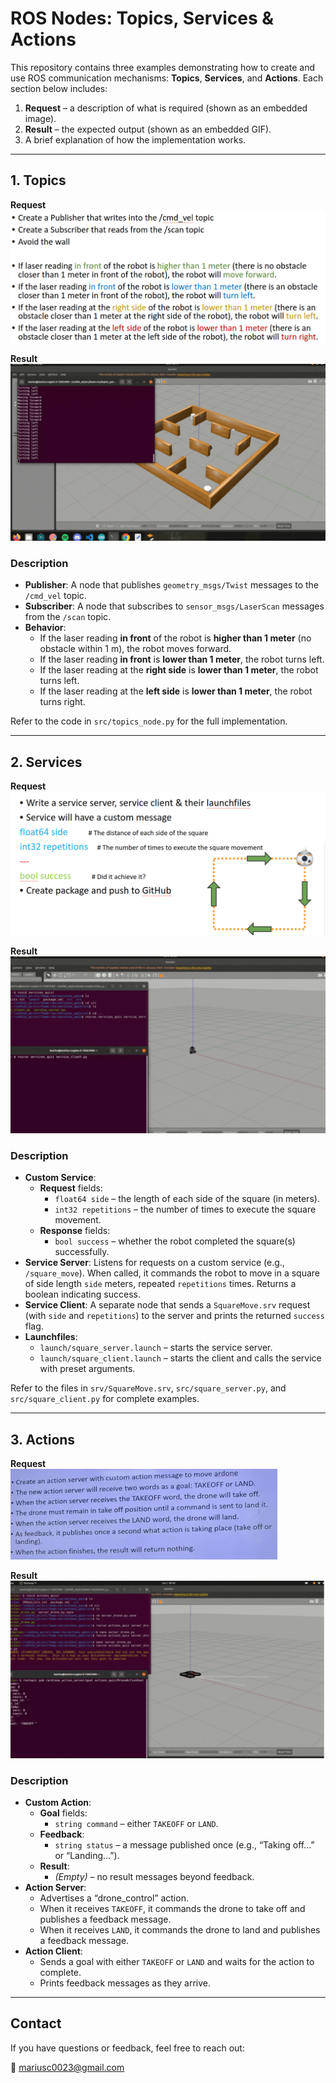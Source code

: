 # ROS Nodes: Topics, Services & Actions

This repository contains three examples demonstrating how to create and use ROS communication mechanisms: **Topics**, **Services**, and **Actions**. Each section below includes:

1. **Request** – a description of what is required (shown as an embedded image).
2. **Result** – the expected output (shown as an embedded GIF).
3. A brief explanation of how the implementation works.

---

## 1. Topics

**Request**  
![Topics Request](topics_request.png)

**Result**  
![Topics Result](topics.gif)

### Description

- **Publisher**: A node that publishes `geometry_msgs/Twist` messages to the `/cmd_vel` topic.
- **Subscriber**: A node that subscribes to `sensor_msgs/LaserScan` messages from the `/scan` topic.
- **Behavior**:
  - If the laser reading **in front** of the robot is **higher than 1 meter** (no obstacle within 1 m), the robot moves forward.
  - If the laser reading **in front** is **lower than 1 meter**, the robot turns left.
  - If the laser reading at the **right side** is **lower than 1 meter**, the robot turns left.
  - If the laser reading at the **left side** is **lower than 1 meter**, the robot turns right.

Refer to the code in `src/topics_node.py` for the full implementation.

---

## 2. Services

**Request**  
![Services Request](services_request.png)

**Result**  
![Services Result](services.gif)

### Description

- **Custom Service**:  
  - **Request** fields:
    - `float64 side` – the length of each side of the square (in meters).
    - `int32 repetitions` – the number of times to execute the square movement.
  - **Response** fields:
    - `bool success` – whether the robot completed the square(s) successfully.
- **Service Server**: Listens for requests on a custom service (e.g., `/square_move`). When called, it commands the robot to move in a square of side length `side` meters, repeated `repetitions` times. Returns a boolean indicating success.
- **Service Client**: A separate node that sends a `SquareMove.srv` request (with `side` and `repetitions`) to the server and prints the returned `success` flag.
- **Launchfiles**:  
  - `launch/square_server.launch` – starts the service server.
  - `launch/square_client.launch` – starts the client and calls the service with preset arguments.

Refer to the files in `srv/SquareMove.srv`, `src/square_server.py`, and `src/square_client.py` for complete examples.

---

## 3. Actions

**Request**  
![Actions Request](actions_request.png)

**Result**  
![Actions Result](actions.gif)

### Description

- **Custom Action**:  
  - **Goal** fields:
    - `string command` – either `TAKEOFF` or `LAND`.
  - **Feedback**:
    - `string status` – a message published once (e.g., “Taking off…” or “Landing…”).
  - **Result**:
    - _(Empty)_ – no result messages beyond feedback.
- **Action Server**:  
  - Advertises a “drone_control” action.
  - When it receives `TAKEOFF`, it commands the drone to take off and publishes a feedback message.
  - When it receives `LAND`, it commands the drone to land and publishes a feedback message.
- **Action Client**:  
  - Sends a goal with either `TAKEOFF` or `LAND` and waits for the action to complete.
  - Prints feedback messages as they arrive.

---

## Contact

If you have questions or feedback, feel free to reach out:

📧 mariusc0023@gmail.com

